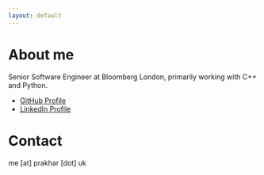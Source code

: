 ```yaml
---
layout: default
---
```


# About me

Senior Software Engineer at Bloomberg London, primarily working with C++ and Python.

* [GitHub Profile](https://github.com/prakharbahuguna)
* [LinkedIn Profile](https://www.linkedin.com/in/prakharbahuguna)

# Contact

me [at] prakhar [dot] uk
